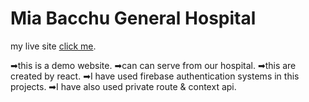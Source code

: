 # Mia Bacchu General Hospital

my live site [click me](https://hungry-brahmagupta-becec1.netlify.app/).

➡this is a demo website.
➡can can serve from our hospital.
➡this are created by react.
➡I have used firebase authentication systems in this projects.
➡I have also used private route & context api.

